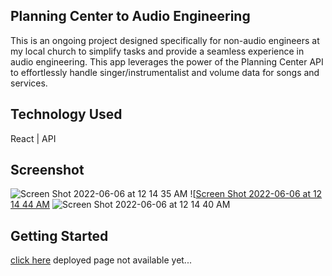 ## Planning Center to Audio Engineering
This is an ongoing project designed specifically for non-audio engineers at my local church to simplify tasks and provide a seamless experience in audio engineering. This app leverages the power of the Planning Center API to effortlessly handle singer/instrumentalist and volume data for songs and services.

## Technology Used
React | API

## Screenshot
![Screen Shot 2022-06-06 at 12 14 35 AM](https://i.imgur.com/YIVECQW.png)
![[Screen Shot 2022-06-06 at 12 14 44 AM](https://i.imgur.com/inQJSWW.png](https://i.imgur.com/AHfacNW.png))
![Screen Shot 2022-06-06 at 12 14 40 AM](https://i.imgur.com/8xeu0JZ.png)



## Getting Started

[click here]() deployed page not available yet...

